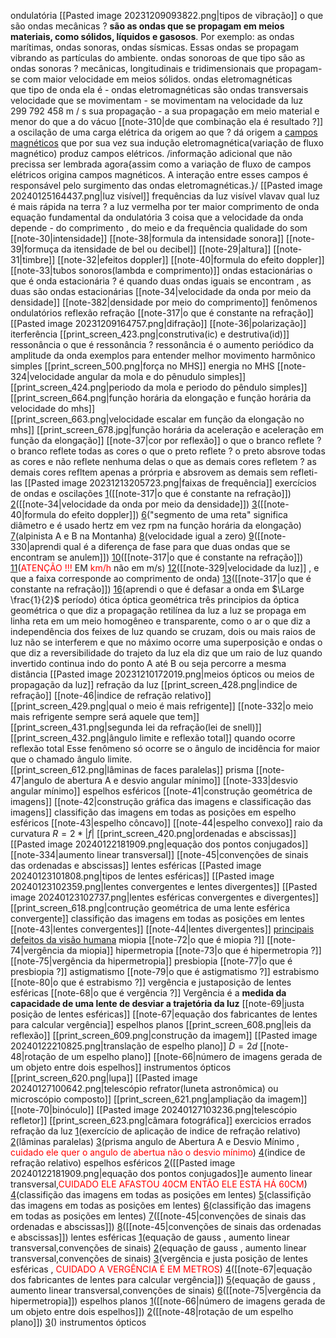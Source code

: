 
ondulatória
	[[Pasted image 20231209093822.png|tipos de vibração]]
	o que são ondas mecânicas ?
		**são as ondas que se propagam em meios materiais, como sólidos, líquidos e gasosos**. Por exemplo: as ondas marítimas, ondas sonoras, ondas sísmicas. Essas ondas se propagam vibrando as partículas do ambiente.
	ondas sonoroas
		de que tipo são as ondas sonoras ?
			mecânicas, longitudinais e tridimensionais que propagam-se com maior velocidade em meios sólidos.
	ondas eletromagnéticas	 
		que tipo de onda ela é
			- ondas eletromagnéticas são ondas transversais
		velocidade que se movimentam
			- se movimentam na velocidade da luz 299 792 458 m / s
		sua propagação
			- a sua propagação em meio material e menor do que a do vácuo
		[[note-310|de que combinação ela é resultado ?]]
		a oscilação de uma carga elétrica da origem ao que ?
			dá origem a [campos magnéticos](https://mundoeducacao.uol.com.br/fisica/campo-magnetico.htm) que por sua vez sua indução eletromagnética(variação de fluxo magnético) produz campos elétricos. 
			 /informação adicional que não precissa ser lembrada agora{assim como a variação de fluxo de campos elétricos origina campos magnéticos. A interação entre esses campos é responsável pelo surgimento das ondas eletromagnéticas.}/
		[[Pasted image 20240125164437.png|luz visível]]
		frequências da luz visível
			vlavav
		qual luz é mais rápida na terra ?
			a luz vermelha por ter maior comprimento de onda
	equação fundamental da ondulatória
	3 coisa que a velocidade da onda depende
		- do comprimento , do meio e da frequência
	qualidade do som
		[[note-30|intensidade]]
			[[note-38|formula da intensidade sonora]]
			[[note-39|formuça da itensidade de bel ou decibel]]
		[[note-29|altura]]
		[[note-31|timbre]]
	[[note-32|efeitos doppler]]
		[[note-40|formula do efeito doppler]]
	[[note-33|tubos sonoros(lambda e comprimento)]]
    ondas estacionárias
		o que é onda estacionária ?
			é quando duas ondas iguais se encontram , as duas são ondas estacionárias
	    [[note-34|velocidade da onda por meio da densidade]]
	    [[note-382|densidade por meio do comprimento]]
	fenômenos ondulatórios
		reflexão
		refração
			[[note-317|o que é constante na refração]]		     
		[[Pasted image 20231209164757.png|difração]]
		[[note-36|polarização]]
		iterferência
			[[print_screen_423.png|construtiva(ic) e destrutiva(id)]]
		ressonância
			o que é ressonância ?
				 ressonância é o aumento periódico da amplitude da onda
				 exemplos para entender melhor
	movimento harmônico simples
		[[print_screen_500.png|força no MHS]]
        energia no MHS
        [[note-324|velocidade angular da mola e do pênudulo simples]]
		[[print_screen_424.png|periodo da mola e periodo do pêndulo simples]]
		[[print_screen_664.png|função horária da elongação e função horária da velocidade do mhs]]    
		[[print_screen_663.png|velocidade escalar em função da elongação no mhs]]
		[[print_screen_678.jpg|função horária da aceleração e aceleração em função da elongação]]
	[[note-37|cor por reflexão]]
		o que o branco reflete ?
			   o branco reflete todas as cores
		o que o preto reflete ?
				o preto absrove todas as cores e não reflete nenhuma delas
		o que as demais cores refletem ?
			as demais cores refltem apenas a prórpria e absrovem as demais sem refleti-las
	[[Pasted image 20231213205723.png|faixas de frequência]]
	exercícios de ondas e oscilações
		[1](https://www.qconcursos.com/questoes-militares/questoes/19938215-45)([[note-317|o que é constante na refração]])
		[2](https://www.qconcursos.com/questoes-militares/questoes/a77d6ece-6b)([[note-34|velocidade da onda por meio da densidade]])
		[3](https://www.qconcursos.com/questoes-militares/questoes/b1ea10fb-01)([[note-40|formula do efeito doppler]])
		[6](https://www.qconcursos.com/questoes-militares/questoes/8d3a9329-f3)("segmento de uma reta" significa diâmetro e é usado hertz em vez rpm na função horária da elongação)
		[7](https://www.qconcursos.com/questoes-militares/questoes/d720efb7-4b)(alpinista A e B na Montanha)
		[8](https://www.qconcursos.com/questoes-militares/questoes/d6d6c2f8-4b)(velocidade igual a zero)
		[9](https://www.qconcursos.com/questoes-militares/questoes/b0ab850d-d0)([[note-330|aprendi qual é a diferença de fase para que duas ondas que se encontram se anulem]])
		[10](https://www.qconcursos.com/questoes-militares/questoes/5b3a2687-16)([[note-317|o que é constante na refração]])
		[11](https://www.qconcursos.com/questoes-militares/questoes/a7a2706e-6b)(<span style="color:#ff0000">ATENÇÃO !!!</span> EM <span style="color:#ff0000">km/h</span> não em m/s)
		[12](https://www.qconcursos.com/questoes-militares/questoes/d75ef328-49)([[note-329|velocidade da luz]] , e que a faixa corresponde ao comprimento de onda)
		[13](https://www.qconcursos.com/questoes-militares/questoes/19b041c3-45)([[note-317|o que é constante na refração]])
		[16](https://www.qconcursos.com/questoes-militares/questoes/f54af8f0-a0)(aprendi o que é defasar a onda em $\Large \frac{1}{2}$ período)
ótica
	óptica geométrica
		três principios da óptica geométrica
			o que diz  a propagação retilínea da luz
				 a luz se propaga em linha reta em um meio homogêneo e transparente, como o ar 
			o que diz a independência dos feixes de luz
				 quando se cruzam, dois ou mais raios de luz não se interferem e que no máximo ocorre uma superposição e ondas
			o que diz a reversibilidade do trajeto da luz
				ela diz que um raio de luz quando invertido continua indo do ponto A até B ou seja percorre a mesma distância
		[[Pasted image 20231210172019.png|meios ópticos ou meios de propagação da luz]]
	refração da luz
		[[print_screen_428.png|indice de refração]]
		[[note-46|indice de refração relativo]]
		[[print_screen_429.png|qual o meio é mais refrigente]]
			 [[note-332|o meio mais refrigente sempre será aquele que tem]]
		[[print_screen_431.png|segunda lei da refração(lei de snell)]]
		[[print_screen_432.png|ângulo limite e reflexão total]]
			quando ocorre reflexão total
				 Esse fenômeno só ocorre se o ângulo de incidência for maior que o chamado ângulo limite.	 	 
		[[print_screen_612.png|lâminas de faces paralelas]]
		prisma
			[[note-47|angulo de abertura A e desvio angular mínimo]]
			[[note-333|desvio angular mínimo]]
	espelhos esféricos
		[[note-41|construção geométrica de imagens]]
		[[note-42|construção gráfica das imagens e classificação das imagens]]
		classifição das imagens em todas as posições em espelho esféricos
			[[note-43|espelho côncavo]]
			[[note-44|espelho convexo]]
		raio da curvatura
			$R=2*|f|$
		[[print_screen_420.png|ordenadas e abscissas]]
		[[Pasted image 20240122181909.png|equação dos pontos conjugados]]
		[[note-334|aumento linear transversal]]
		[[note-45|convenções de sinais das ordenadas e abscissas]]
	lentes esféricas
		[[Pasted image 20240123101808.png|tipos de lentes esféricas]]
		[[Pasted image 20240123102359.png|lentes convergentes e lentes divergentes]]
		[[Pasted image 20240123102737.png|lentes esféricas convergentes e divergentes]]		
		[[print_screen_618.png|contrução geométrica de uma lente esférica convergente]]
		classifição das imagens em todas as posições em lentes
			[[note-43|lentes convergentes]]
			[[note-44|lentes divergentes]]
		[principais defeitos da visão humana](https://www.infoescola.com/optica/anomalias-da-visao/)
				miopia
					[[note-72|o que é miopia ?]]
					[[note-74|vergência da miopia]]
				hipermetropia
					[[note-73|o que é hipermetropia ?]]
					[[note-75|vergência da hipermetropia]]
				presbiopia
					[[note-77|o que é presbiopia ?]]
				astigmatismo
					[[note-79|o que é astigmatismo ?]]
				estrabismo
					[[note-80|o que é estrabismo ?]]
		vergência e justaposição de lentes esféricas
			[[note-68|o que é vergência ?]]
				Vergência é a **medida da capacidade de uma lente de desviar a trajetória da luz**
			[[note-69|justa posição de lentes esféricas]]
			[[note-67|equação dos fabricantes de lentes para calcular vergência]]
	espelhos planos
		[[print_screen_608.png|leis da reflexão]]
		[[print_screen_609.png|construção da imagem]]
		[[Pasted image 20240122210825.png|translação de espelho plano]]
			$D=2d$
	    [[note-48|rotação de um espelho plano]]
		[[note-66|número de imagens gerada de um objeto entre dois espelhos]]
	instrumentos ópticos
		[[print_screen_620.png|lupa]]
		[[Pasted image 20240127100642.png|telescópio refrator(luneta astronômica) ou microscópio composto]]
		[[print_screen_621.png|ampliação da imagem]]
		[[note-70|binóculo]]
		[[Pasted image 20240127103236.png|telescópio refletor]]
		[[print_screen_623.png|câmara fotográfica]]
	exercicios errados 
		refração da luz
			 [1](https://www.qconcursos.com/questoes-militares/questoes/a79bf388-6b)(exercício de aplicação de indice de refração relativo)
			 [2](https://www.qconcursos.com/questoes-militares/questoes/464932f5-49)(lâminas paralelas)
			 [3](https://www.qconcursos.com/questoes-militares/questoes/67bd5226-86)(prisma angulo de Abertura A e Desvio Mínimo , <span style="color:#ff0000">cuidado ele quer o angulo de abertua não o desvio mínimo</span>)
			 [4](https://www.qconcursos.com/questoes-militares/questoes/fdac0247-f8)(indice de refração relativo)
		espelhos esféricos
			 [2](https://www.qconcursos.com/questoes-militares/questoes/b200bff0-01)([[Pasted image 20240122181909.png|equação dos pontos conjugados]]e aumento linear transversal,<span style="color:#ff0000">CUIDADO ELE AFASTOU 40CM ENTÃO ELE ESTÁ HÁ 60CM</span>)
			 [4](https://www.qconcursos.com/questoes-militares/questoes/8d1008f3-f3)(classifição das imagens em todas as posições em lentes)
			 [5](https://www.qconcursos.com/questoes-militares/questoes/21195fa9-4d)(classifição das imagens em todas as posições em lentes)
			 [6](https://www.qconcursos.com/questoes-militares/questoes/588cc633-ad)(classifição das imagens em todas as posições em lentes)
			 [7](https://www.qconcursos.com/questoes-militares/questoes/dfc47b82-55)([[note-45|convenções de sinais das ordenadas e abscissas]])
			 [8](https://www.qconcursos.com/questoes-militares/questoes/e7e73317-4d)([[note-45|convenções de sinais das ordenadas e abscissas]])
		lentes esféricas
			[1](https://www.qconcursos.com/questoes-militares/questoes/463d0095-49)(equação de gauss , aumento linear transversal,convenções de sinais)
			[2](https://www.qconcursos.com/questoes-militares/questoes/78fe711f-bf)(equação de gauss , aumento linear transversal,convenções de sinais)
			[3](https://www.qconcursos.com/questoes-militares/questoes/d7a607c9-49)(vergência e justa posição de lentes esféricas , <span style="color:#ff0000">CUIDADO A VERGÊNCIA É EM METROS</span>)
			[4](https://www.qconcursos.com/questoes-militares/questoes/d798e137-49)([[note-67|equação dos fabricantes de lentes para calcular vergência]])
			[5](https://www.qconcursos.com/questoes-militares/questoes/b94c35e8-3d)(equação de gauss , aumento linear transversal,convenções de sinais)
			[6](https://www.qconcursos.com/questoes-militares/questoes/4db919ad-42)([[note-75|vergência da hipermetropia]])
		espelhos planos
			[1](https://www.qconcursos.com/questoes-militares/questoes/79017296-bf)([[note-66|número de imagens gerada de um objeto entre dois espelhos]])
			[2](https://www.qconcursos.com/questoes-militares/questoes/9d59824f-50)([[note-48|rotação de um espelho plano]])
			[3](https://www.qconcursos.com/questoes-militares/questoes/763aebc5-55)()
		instrumentos ópticos


